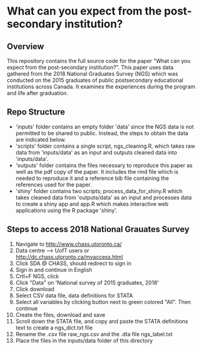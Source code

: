 # What can you expect from the post-secondary institution?

## Overview

This repository contains the full source code for the paper "What can you expect from the post-secondary institution?". This paper uses data gathered from the 2018 National Graduates Survey (NGS) which was conducted on the 2015 graduates of public postsecondary educational institutions across Canada. It examines the experiences during the program and life after graduation. 

## Repo Structure

- 'inputs' folder contains an empty folder 'data' since the NGS data is not permitted to be shared to public. Instead, the steps to obtain the data are indicated below.
- 'scripts' folder contains a single script, ngs_cleaning.R, which takes raw data from 'inputs/data' as an input and outputs cleaned data into 'inputs/data'.
- 'outputs' folder contains the files necessary to reproduce this paper as well as the pdf copy of the paper. It includes the rmd file which is needed to reproduce it and a reference bib file containing the references used for the paper.
- 'shiny' folder contains two scripts; process_data_for_shiny.R which takes cleaned data from 'outputs/data' as an input and processes data to create a shiny app and app.R which makes interactive web applications using the R package 'shiny'.

## Steps to access 2018 National Grauates Survey

1. Navigate to http://www.chass.utoronto.ca/
2. Data centre --> UofT users or http://dc.chass.utoronto.ca/myaccess.html
3. Click SDA @ CHASS, should redirect to sign in
4. Sign in and continue in English 
5. Crtl+F NGS, click
6. Click "Data" on 'National survey of 2015 graduates, 2018'
7. Click download
8. Select CSV data file, data definitions for STATA
9. Select all variables by clicking button next to green colored "All". Then continue
10. Create the files, download and save
11. Scroll down the STATA file, and copy and paste the STATA definitions text to create a ngs_dict.txt file
13. Rename the .csv file raw_ngs.csv and the .dta file ngs_label.txt
14. Place the files in the inputs/data folder of this directory
